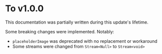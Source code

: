# To v1.0.0

This documentation was partially written during this update's lifetime.

Some breaking changes were implemented. Notably:

* `placeholderImage` was deprecated with no replacement or workaround
* Some streams were changed from `Stream<Null>` to `Stream<void>`
